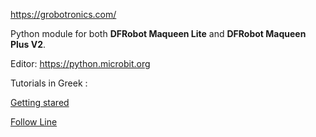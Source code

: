 https://grobotronics.com/


Python module for both **DFRobot Maqueen Lite** and **DFRobot Maqueen Plus V2**.


Editor: https://python.microbit.org


Tutorials in Greek :

[Getting stared](https://blog.grobotronics.com/?p=3251)

[Follow Line](https://blog.grobotronics.com/?p=3327)

